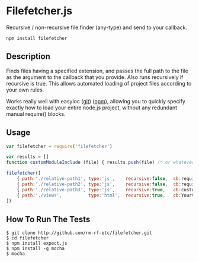 Filefetcher.js
==============

Recursive / non-recursive file finder (any-type) and send to your callback.

`npm install filefetcher`

## Description

Finds files having a specified extension, and passes the full path to the file as the
argument to the callback that you provide. Also runs recursively if recursive is true.
This allows automated loading of project files according to your own rules.

Works really well with easyioc ([git](http://github.com/rm-rf-etc/easyioc)) ([npm](http://npmjs.org/package/easyioc)), allowing you to quickly specify exactly how to load your entire node.js project, without any redundant manual require() blocks.

## Usage

```js
var filefetcher = require('filefetcher')

var results = []
function customModuleInclude (file) { results.push(file) /* or whatever you want */ }

filefetcher([
    { path:'./relative-path1', type:'js',    recursive:false,  cb:require             },
    { path:'./relative-path2', type:'js',    recursive:false,  cb:require             },
    { path:'./relative-path3', type:'js',    recursive:true,   cb:customModuleInclude },
    { path:'./views',          type:'html',  recursive:true,   cb:YourViewsModule.add }
])
```

## How To Run The Tests

```
$ git clone http://github.com/rm-rf-etc/filefetcher.git
$ cd filefetcher
$ npm install expect.js
$ npm install -g mocha
$ mocha
```
